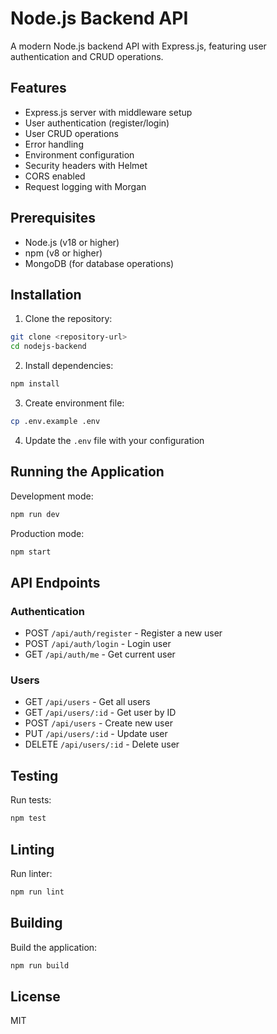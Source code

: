 # Node.js Backend API

A modern Node.js backend API with Express.js, featuring user authentication and CRUD operations.

## Features

- Express.js server with middleware setup
- User authentication (register/login)
- User CRUD operations
- Error handling
- Environment configuration
- Security headers with Helmet
- CORS enabled
- Request logging with Morgan

## Prerequisites

- Node.js (v18 or higher)
- npm (v8 or higher)
- MongoDB (for database operations)

## Installation

1. Clone the repository:
```bash
git clone <repository-url>
cd nodejs-backend
```

2. Install dependencies:
```bash
npm install
```

3. Create environment file:
```bash
cp .env.example .env
```

4. Update the `.env` file with your configuration

## Running the Application

Development mode:
```bash
npm run dev
```

Production mode:
```bash
npm start
```

## API Endpoints

### Authentication
- POST `/api/auth/register` - Register a new user
- POST `/api/auth/login` - Login user
- GET `/api/auth/me` - Get current user

### Users
- GET `/api/users` - Get all users
- GET `/api/users/:id` - Get user by ID
- POST `/api/users` - Create new user
- PUT `/api/users/:id` - Update user
- DELETE `/api/users/:id` - Delete user

## Testing

Run tests:
```bash
npm test
```

## Linting

Run linter:
```bash
npm run lint
```

## Building

Build the application:
```bash
npm run build
```

## License

MIT 